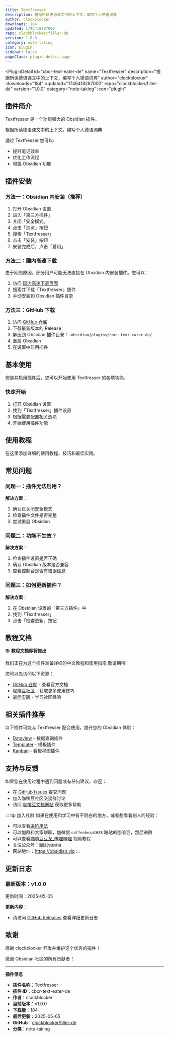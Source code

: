 ```yaml
---
title: Textfresser
description: 根据所读德语课文中的上下文，编写个人德语词典
author: clockblocker
downloads: 184
updated: 1746418287000
repo: clockblocker/filler-de
version: 1.0.0
category: note-taking
icon: plugin
sidebar: false
pageClass: plugin-detail-page
---
```


<PluginDetail
  id="cbcr-text-eater-de"
  name="Textfresser"
  description="根据所读德语课文中的上下文，编写个人德语词典"
  author="clockblocker"
  :downloads="184"
  :updated="1746418287000"
  repo="clockblocker/filler-de"
  version="1.0.0"
  category="note-taking"
  icon="plugin"
>

<!-- AUTO_GENERATED_START -->
## 插件简介

Textfresser 是一个功能强大的 Obsidian 插件。

根据所读德语课文中的上下文，编写个人德语词典

通过 Textfresser,您可以:

- 提升笔记效率
- 优化工作流程
- 增强 Obsidian 功能

<!-- AUTO_GENERATED_END -->

<!-- AUTO_GENERATED_START -->
## 插件安装

### 方法一：Obsidian 内安装（推荐）

1. 打开 Obsidian 设置
2. 进入「第三方插件」
3. 关闭「安全模式」
4. 点击「浏览」按钮
5. 搜索「Textfresser」
6. 点击「安装」按钮
7. 安装完成后，点击「启用」

### 方法二：国内高速下载

由于网络原因，部分用户可能无法直接在 Obsidian 内安装插件。您可以：

1. 访问 [国内高速下载页面](/zh/documentation/obsidian-plugins-download.html)
2. 搜索并下载「Textfresser」插件
3. 手动安装到 Obsidian 插件目录

### 方法三：GitHub 下载

1. 访问 [GitHub 仓库](https://github.com/clockblocker/filler-de)
2. 下载最新版本的 Release
3. 解压到 Obsidian 插件目录：`.obsidian/plugins/cbcr-text-eater-de/`
4. 重启 Obsidian
5. 在设置中启用插件

## 基本使用

安装并启用插件后，您可以开始使用 Textfresser 的各项功能。

### 快速开始

1. 打开 Obsidian 设置
2. 找到「Textfresser」插件设置
3. 根据需要配置相关选项
4. 开始使用插件功能

<!-- AUTO_GENERATED_END -->

<!-- CUSTOM_CONTENT_START:tutorial -->
## 使用教程

在这里添加详细的使用教程、技巧和最佳实践。

<!-- CUSTOM_CONTENT_END:tutorial -->

<!-- SHARED_CONTENT_START -->
## 常见问题

### 问题一：插件无法启用？

**解决方案**：
1. 确认已关闭安全模式
2. 检查插件文件是否完整
3. 尝试重启 Obsidian

### 问题二：功能不生效？

**解决方案**：
1. 检查插件设置是否正确
2. 确认 Obsidian 版本是否兼容
3. 查看控制台是否有错误信息

### 问题三：如何更新插件？

**解决方案**：
1. 在 Obsidian 设置的「第三方插件」中
2. 找到「Textfresser」
3. 点击「检查更新」按钮

## 教程文档

📚 **教程文档即将推出**

我们正在为这个插件准备详细的中文教程和使用指南,敬请期待!

您可以先访问以下资源：
- [GitHub 仓库](https://github.com/clockblocker/filler-de) - 查看官方文档
- [咖啡豆社区](/zh/bases/) - 获取更多使用技巧
- [最佳实践](/zh/best-practices/) - 学习社区经验

## 相关插件推荐

以下插件可能与 Textfresser 配合使用，提升您的 Obsidian 体验：

- [Dataview](/zh/plugins/dataview.html) - 数据查询插件
- [Templater](/zh/plugins/templater-obsidian.html) - 模板插件
- [Kanban](/zh/plugins/obsidian-kanban.html) - 看板视图插件

## 支持与反馈

如果您在使用过程中遇到问题或有任何建议，欢迎：

- 在 [GitHub Issues](https://github.com/clockblocker/filler-de/issues) 提交问题
- 加入咖啡豆社区交流群讨论
- 访问 [咖啡豆文档网站](https://obsidian.vip) 获取更多帮助

::: tip 加入社群
如果在使用和学习中有不明白的地方，或者想看看别人的经验：
- 可以查看[进阶用法](/zh/advanced)
- 可以加群和大家聊聊，加微信 `coffeebean1688` 蹦跶的咖啡豆，然后进群
- 可以查看[咖啡豆豆龙_哔哩哔哩](https://space.bilibili.com/618777356) 视频教程
- 关注公众号：`蹦跶的咖啡豆`
- 网站地址：https://obsidian.vip
:::
<!-- SHARED_CONTENT_END -->

<!-- AUTO_GENERATED_START -->
## 更新日志

### 最新版本：v1.0.0

更新时间：2025-05-05

**更新内容**：
- 请访问 [GitHub Releases](https://github.com/clockblocker/filler-de/releases) 查看详细更新日志

## 致谢

感谢 clockblocker 开发并维护这个优秀的插件！

感谢 Obsidian 社区的所有贡献者！

---

**插件信息**
- **插件名称**：Textfresser
- **插件 ID**：cbcr-text-eater-de
- **作者**：clockblocker
- **当前版本**：v1.0.0
- **下载量**：184
- **最后更新**：2025-05-05
- **GitHub**：[clockblocker/filler-de](https://github.com/clockblocker/filler-de)
- **分类**：note-taking
<!-- AUTO_GENERATED_END -->

</PluginDetail>

